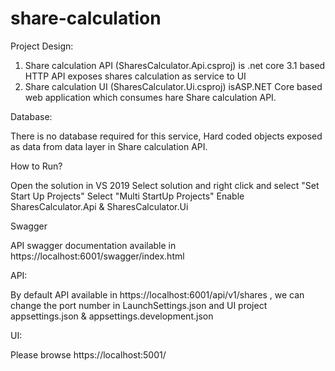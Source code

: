 # share-calculation

Project Design:

1. Share calculation API (SharesCalculator.Api.csproj) is .net core 3.1 based HTTP API exposes shares calculation as service to UI
2. Share calculation UI (SharesCalculator.Ui.csproj) isASP.NET Core based web application which consumes hare Share calculation API.

Database:

There is no database required for this service, Hard coded objects exposed as data from data layer in Share calculation API.

How to Run?

Open the solution in VS 2019
Select solution and right click and select "Set Start Up Projects"
Select "Multi StartUp Projects"
Enable SharesCalculator.Api & SharesCalculator.Ui

Swagger

API swagger documentation available in https://localhost:6001/swagger/index.html

API:

By default API available in https://localhost:6001/api/v1/shares , we can change the port number in LaunchSettings.json and UI project appsettings.json & appsettings.development.json

UI:

Please browse https://localhost:5001/
